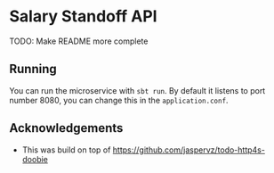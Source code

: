 # Salary Standoff API

TODO: Make README more complete

## Running
You can run the microservice with `sbt run`. By default it listens to port number 8080, you can change
this in the `application.conf`.

## Acknowledgements
* This was build on top of https://github.com/jaspervz/todo-http4s-doobie
